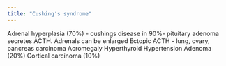 ```yaml
---
title: "Cushing's syndrome"
---
```

Adrenal hyperplasia (70%) - cushings disease in 90%- pituitary adenoma secretes ACTH. Adrenals can be enlarged
 Ectopic ACTH - lung, ovary, pancreas carcinoma
 Acromegaly
 Hyperthyroid
 Hypertension
Adenoma (20%)
Cortical carcinoma (10%)

